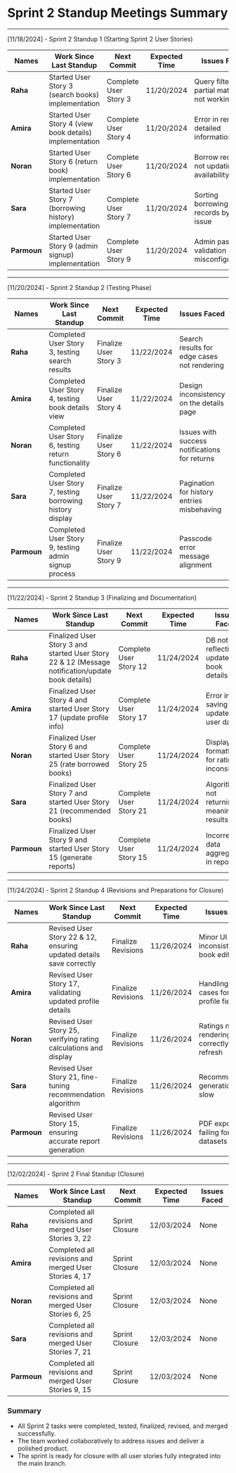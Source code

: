 # Sprint 2 Standup Meetings Summary

---

[11/18/2024] - Sprint 2 Standup 1 (Starting Sprint 2 User Stories)

| **Names**   | **Work Since Last Standup**                                              | **Next Commit**          | **Expected Time** | **Issues Faced**                              |
|-------------|-------------------------------------------------------------------------|--------------------------|-------------------|-----------------------------------------------|
| **Raha**    | Started User Story 3 (search books) implementation                      | Complete User Story 3    | 11/20/2024        | Query filter for partial matches not working  |
| **Amira**   | Started User Story 4 (view book details) implementation                 | Complete User Story 4    | 11/20/2024        | Error in rendering detailed information       |
| **Noran**   | Started User Story 6 (return book) implementation                       | Complete User Story 6    | 11/20/2024        | Borrow record not updating availability       |
| **Sara**    | Started User Story 7 (borrowing history) implementation                 | Complete User Story 7    | 11/20/2024        | Sorting borrowing records by date issue       |
| **Parmoun** | Started User Story 9 (admin signup) implementation                      | Complete User Story 9    | 11/20/2024        | Admin passcode validation misconfigurations   |

---

[11/20/2024] - Sprint 2 Standup 2 (Testing Phase)

| **Names**   | **Work Since Last Standup**                                              | **Next Commit**          | **Expected Time** | **Issues Faced**                              |
|-------------|-------------------------------------------------------------------------|--------------------------|-------------------|-----------------------------------------------|
| **Raha**    | Completed User Story 3, testing search results                          | Finalize User Story 3    | 11/22/2024        | Search results for edge cases not rendering   |
| **Amira**   | Completed User Story 4, testing book details view                       | Finalize User Story 4    | 11/22/2024        | Design inconsistency on the details page      |
| **Noran**   | Completed User Story 6, testing return functionality                    | Finalize User Story 6    | 11/22/2024        | Issues with success notifications for returns |
| **Sara**    | Completed User Story 7, testing borrowing history display               | Finalize User Story 7    | 11/22/2024        | Pagination for history entries misbehaving    |
| **Parmoun** | Completed User Story 9, testing admin signup process                    | Finalize User Story 9    | 11/22/2024        | Passcode error message alignment              |

---

[11/22/2024] - Sprint 2 Standup 3 (Finalizing and Documentation)

| **Names**   | **Work Since Last Standup**                                              | **Next Commit**          | **Expected Time** | **Issues Faced**                              |
|-------------|-------------------------------------------------------------------------|--------------------------|-------------------|-----------------------------------------------|
| **Raha**    | Finalized User Story 3 and started User Story 22 & 12 (Message notification/update book details)  | Complete User Story 12   | 11/24/2024        | DB not reflecting updated book details        |
| **Amira**   | Finalized User Story 4 and started User Story 17 (update profile info)  | Complete User Story 17   | 11/24/2024        | Error in saving updated user data             |
| **Noran**   | Finalized User Story 6 and started User Story 25 (rate borrowed books)  | Complete User Story 25   | 11/24/2024        | Display formatting for ratings inconsistent   |
| **Sara**    | Finalized User Story 7 and started User Story 21 (recommended books)    | Complete User Story 21   | 11/24/2024        | Algorithm not returning meaningful results    |
| **Parmoun** | Finalized User Story 9 and started User Story 15 (generate reports)     | Complete User Story 15   | 11/24/2024        | Incorrect data aggregation in reports         |

---

[11/24/2024] - Sprint 2 Standup 4 (Revisions and Preparations for Closure)

| **Names**   | **Work Since Last Standup**                                              | **Next Commit**          | **Expected Time** | **Issues Faced**                              |
|-------------|-------------------------------------------------------------------------|--------------------------|-------------------|-----------------------------------------------|
| **Raha**    | Revised User Story 22 & 12, ensuring updated details save correctly        | Finalize Revisions       | 11/26/2024        | Minor UI inconsistency in book edit form      |
| **Amira**   | Revised User Story 17, validating updated profile details               | Finalize Revisions       | 11/26/2024        | Handling edge cases for empty profile fields  |
| **Noran**   | Revised User Story 25, verifying rating calculations and display        | Finalize Revisions       | 11/26/2024        | Ratings not rendering correctly on refresh    |
| **Sara**    | Revised User Story 21, fine-tuning recommendation algorithm             | Finalize Revisions       | 11/26/2024        | Recommendation generation too slow            |
| **Parmoun** | Revised User Story 15, ensuring accurate report generation              | Finalize Revisions       | 11/26/2024        | PDF export failing for large datasets         |

---

[12/02/2024] - Sprint 2 Final Standup (Closure)

| **Names**   | **Work Since Last Standup**                                              | **Next Commit**          | **Expected Time** | **Issues Faced**                              |
|-------------|-------------------------------------------------------------------------|--------------------------|-------------------|-----------------------------------------------|
| **Raha**    | Completed all revisions and merged User Stories 3, 22                 | Sprint Closure           | 12/03/2024        | None                                          |
| **Amira**   | Completed all revisions and merged User Stories 4, 17                   | Sprint Closure           | 12/03/2024        | None                                          |
| **Noran**   | Completed all revisions and merged User Stories 6, 25                   | Sprint Closure           | 12/03/2024        | None                                          |
| **Sara**    | Completed all revisions and merged User Stories 7, 21                   | Sprint Closure           | 12/03/2024        | None                                          |
| **Parmoun** | Completed all revisions and merged User Stories 9, 15                   | Sprint Closure           | 12/03/2024        | None                                          |

### Summary
- All Sprint 2 tasks were completed, tested, finalized, revised, and merged successfully.
- The team worked collaboratively to address issues and deliver a polished product.
- The sprint is ready for closure with all user stories fully integrated into the main branch.
